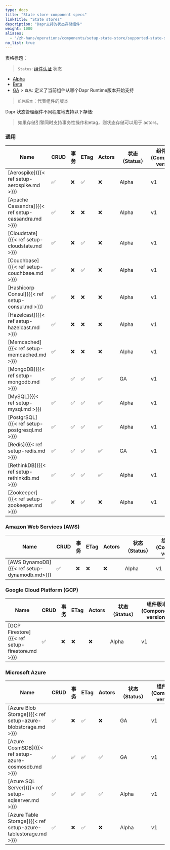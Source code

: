 ```yaml
---
type: docs
title: "State store component specs"
linkTitle: "State stores"
description: "Dapr支持的状态存储组件"
weight: 1000
aliases:
  - "/zh-hans/operations/components/setup-state-store/supported-state-stores/"
no_list: true
---
```


表格标题：

> `Status`: [组件认证]({{X39X}}) 状态
  - [Alpha]({{X28X}})
  - [Beta]({{X30X}})
  - [GA]({{X32X}}) > `自从`: 定义了当前组件从哪个Dapr Runtime版本开始支持

> `组件版本`：代表组件的版本


Dapr 状态管理组件不同程度地支持以下存储:

> 如果存储引擎同时支持事务性操作和etag，则状态存储可以用于 actors。

### 通用

| Name                                               | CRUD | 事务 | ETag | Actors | 状态 （Status） | 组件版本(Component version) | 自从(Since) |
| -------------------------------------------------- | ---- | -- | ---- | ------ | ----------- | ----------------------- | --------- |
| [Aerospike]({{< ref setup-aerospike.md >}})        | ✅    | ❌  | ✅    | ❌      | Alpha       | v1                      | 1.0       |
| [Apache Cassandra]({{< ref setup-cassandra.md >}}) | ✅    | ❌  | ❌    | ❌      | Alpha       | v1                      | 1.0       |
| [Cloudstate]({{< ref setup-cloudstate.md >}})      | ✅    | ❌  | ✅    | ❌      | Alpha       | v1                      | 1.0       |
| [Couchbase]({{< ref setup-couchbase.md >}})        | ✅    | ❌  | ✅    | ❌      | Alpha       | v1                      | 1.0       |
| [Hashicorp Consul]({{< ref setup-consul.md >}})    | ✅    | ❌  | ❌    | ❌      | Alpha       | v1                      | 1.0       |
| [Hazelcast]({{< ref setup-hazelcast.md >}})        | ✅    | ❌  | ❌    | ❌      | Alpha       | v1                      | 1.0       |
| [Memcached]({{< ref setup-memcached.md >}})        | ✅    | ❌  | ❌    | ❌      | Alpha       | v1                      | 1.0       |
| [MongoDB]({{< ref setup-mongodb.md >}})            | ✅    | ✅  | ✅    | ✅      | GA          | v1                      | 1.0       |
| [MySQL]({{< ref setup-mysql.md >}})                | ✅    | ✅  | ✅    | ✅      | Alpha       | v1                      | 1.0       |
| [PostgrSQL]({{< ref setup-postgresql.md >}})       | ✅    | ✅  | ✅    | ✅      | Alpha       | v1                      | 1.0       |
| [Redis]({{< ref setup-redis.md >}})                | ✅    | ✅  | ✅    | ✅      | GA          | v1                      | 1.0       |
| [RethinkDB]({{< ref setup-rethinkdb.md >}})        | ✅    | ✅  | ✅    | ✅      | Alpha       | v1                      | 1.0       |
| [Zookeeper]({{< ref setup-zookeeper.md >}})        | ✅    | ❌  | ✅    | ❌      | Alpha       | v1                      | 1.0       |


### Amazon Web Services (AWS)
| Name                                         | CRUD | 事务 | ETag | Actors | 状态 （Status） | 组件版本(Component version) | 自从(Since) |
| -------------------------------------------- | ---- | -- | ---- | ------ | ----------- | ----------------------- | --------- |
| [AWS DynamoDB]({{< ref setup-dynamodb.md>}}) | ✅    | ❌  | ❌    | ❌      | Alpha       | v1                      | 1.0       |

### Google Cloud Platform (GCP)
| Name                                            | CRUD | 事务 | ETag | Actors | 状态 （Status） | 组件版本(Component version) | 自从(Since) |
| ----------------------------------------------- | ---- | -- | ---- | ------ | ----------- | ----------------------- | --------- |
| [GCP Firestore]({{< ref setup-firestore.md >}}) | ✅    | ❌  | ❌    | ❌      | Alpha       | v1                      | 1.0       |

### Microsoft Azure

| Name                                                           | CRUD | 事务 | ETag | Actors | 状态 （Status） | 组件版本(Component version) | 自从(Since) |
| -------------------------------------------------------------- | ---- | -- | ---- | ------ | ----------- | ----------------------- | --------- |
| [Azure Blob Storage]({{< ref setup-azure-blobstorage.md >}})   | ✅    | ❌  | ✅    | ❌      | GA          | v1                      | 1.0       |
| [Azure CosmSDB]({{< ref setup-azure-cosmosdb.md >}})           | ✅    | ✅  | ✅    | ✅      | GA          | v1                      | 1.0       |
| [Azure SQL Server]({{< ref setup-sqlserver.md >}})             | ✅    | ✅  | ✅    | ✅      | Alpha       | v1                      | 1.0       |
| [Azure Table Storage]({{< ref setup-azure-tablestorage.md >}}) | ✅    | ❌  | ✅    | ❌      | Alpha       | v1                      | 1.0       |
